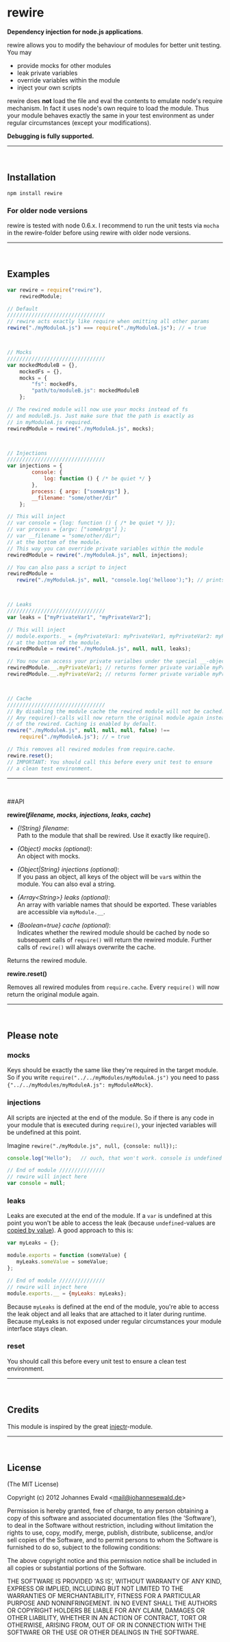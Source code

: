 rewire
=====
**Dependency injection for node.js applications**.

rewire allows you to modify the behaviour of modules for better unit testing. You may

- provide mocks for other modules
- leak private variables
- override variables within the module
- inject your own scripts

rewire does **not** load the file and eval the contents to emulate node's require mechanism. In fact it uses node's own require to load the module. Thus your module behaves exactly the same in your test environment as under regular circumstances (except your modifications).

**Debugging is fully supported.**

-----------------------------------------------------------------
<br />

Installation
------------

`npm install rewire`

### For older node versions

rewire is tested with node 0.6.x. I recommend to run the unit tests via `mocha` in the rewire-folder before
using rewire with older node versions.

-----------------------------------------------------------------
<br />

Examples
--------

```javascript
var rewire = require("rewire"),
    rewiredModule;

// Default
////////////////////////////////
// rewire acts exactly like require when omitting all other params
rewire("./myModuleA.js") === require("./myModuleA.js"); // = true



// Mocks
////////////////////////////////
var mockedModuleB = {},
    mockedFs = {},
    mocks = {
        "fs": mockedFs,
        "path/to/moduleB.js": mockedModuleB
    };

// The rewired module will now use your mocks instead of fs
// and moduleB.js. Just make sure that the path is exactly as
// in myModuleA.js required.
rewiredModule = rewire("./myModuleA.js", mocks);



// Injections
////////////////////////////////
var injections = {
        console: {
            log: function () { /* be quiet */ }
        },
        process: { argv: ["someArgs"] },
        __filename: "some/other/dir"
    };

// This will inject
// var console = {log: function () { /* be quiet */ }};
// var process = {argv: ["someArgs"] };
// var __filename = "some/other/dir";
// at the bottom of the module.
// This way you can override private variables within the module
rewiredModule = rewire("./myModuleA.js", null, injections);

// You can also pass a script to inject
rewiredModule =
   rewire("./myModuleA.js", null, "console.log('hellooo');"); // prints "hellooo"



// Leaks
////////////////////////////////
var leaks = ["myPrivateVar1", "myPrivateVar2"];

// This will inject
// module.exports._ = {myPrivateVar1: myPrivateVar1, myPrivateVar2: myPrivateVar2}
// at the bottom of the module.
rewiredModule = rewire("./myModuleA.js", null, null, leaks);

// You now can access your private varialbes under the special __-object
rewiredModule.__.myPrivateVar1; // returns former private variable myPrivateVar1
rewiredModule.__.myPrivateVar2; // returns former private variable myPrivateVar2



// Cache
////////////////////////////////
// By disabling the module cache the rewired module will not be cached.
// Any require()-calls will now return the original module again instead
// of the rewired. Caching is enabled by default.
rewire("./myModuleA.js", null, null, null, false) !==
    require("./myModuleA.js"); // = true

// This removes all rewired modules from require.cache.
rewire.reset();
// IMPORTANT: You should call this before every unit test to ensure
// a clean test environment.
```

-----------------------------------------------------------------
<br />

##API

**rewire(***filename, mocks, injections, leaks, cache***)**

- *{!String} filename*: <br/>
Path to the module that shall be rewired. Use it exactly like require().

- *{Object} mocks (optional)*: <br/>
An object with mocks.

- *{Object|String} injections (optional)*: <br />
If you pass an object, all keys of the object will be `var`s within the module. You can also eval a string.

- *{Array&lt;String&gt;} leaks (optional)*: <br/>
An array with variable names that should be exported. These variables are accessible via `myModule.__`.

- *{Boolean=true} cache (optional)*: <br />
Indicates whether the rewired module should be cached by node so subsequent calls of `require()` will
return the rewired module. Further calls of `rewire()` will always overwrite the cache.

Returns the rewired module.

**rewire.reset()**

Removes all rewired modules from `require.cache`. Every `require()` will now return the original module again.

-----------------------------------------------------------------
<br />

## Please note
### mocks
Keys should be exactly the same like they're required in the target module.
So if you write `require("../../myModules/myModuleA.js")` you need to pass
`{"../../myModules/myModuleA.js": myModuleAMock}`.

### injections
All scripts are injected at the end of the module. So if there is any code in your module
that is executed during `require()`, your injected variables will be undefined at this point.

Imagine `rewire("./myModule.js", null, {console: null});`:

```javascript
console.log("Hello");   // ouch, that won't work. console is undefined at this point because of hoisting

// End of module ///////////////
// rewire will inject here
var console = null;
```

### leaks
Leaks are executed at the end of the module. If a `var` is undefined at this point you
won't be able to access the leak (because `undefined`-values are [copied by value](http://stackoverflow.com/questions/518000/is-javascript-a-pass-by-reference-or-pass-by-value-language)).
A good approach to this is:

```javascript
var myLeaks = {};

module.exports = function (someValue) {
   myLeaks.someValue = someValue;
};

// End of module ///////////////
// rewire will inject here
module.exports.__ = {myLeaks: myLeaks};
```

Because ```myLeaks``` is defined at the end of the module, you're able to access the leak object and all leaks that
are attached to it later during runtime. Because myLeaks is not exposed under regular circumstances your
module interface stays clean.

### reset
You should call this before every unit test to ensure a clean test environment.

-----------------------------------------------------------------
<br />

## Credits

This module is inspired by the great [injectr](https://github.com/nathanmacinnes/injectr "injectr")-module.

-----------------------------------------------------------------
<br />

## License

(The MIT License)

Copyright (c) 2012 Johannes Ewald &lt;mail@johannesewald.de&gt;

Permission is hereby granted, free of charge, to any person obtaining
a copy of this software and associated documentation files (the
'Software'), to deal in the Software without restriction, including
without limitation the rights to use, copy, modify, merge, publish,
distribute, sublicense, and/or sell copies of the Software, and to
permit persons to whom the Software is furnished to do so, subject to
the following conditions:

The above copyright notice and this permission notice shall be
included in all copies or substantial portions of the Software.

THE SOFTWARE IS PROVIDED 'AS IS', WITHOUT WARRANTY OF ANY KIND,
EXPRESS OR IMPLIED, INCLUDING BUT NOT LIMITED TO THE WARRANTIES OF
MERCHANTABILITY, FITNESS FOR A PARTICULAR PURPOSE AND NONINFRINGEMENT.
IN NO EVENT SHALL THE AUTHORS OR COPYRIGHT HOLDERS BE LIABLE FOR ANY
CLAIM, DAMAGES OR OTHER LIABILITY, WHETHER IN AN ACTION OF CONTRACT,
TORT OR OTHERWISE, ARISING FROM, OUT OF OR IN CONNECTION WITH THE
SOFTWARE OR THE USE OR OTHER DEALINGS IN THE SOFTWARE.